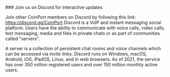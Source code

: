 ﻿﻿### Join us on Discord for interactive updates

Join other CoinPort members on Discord by following this link: <a href="https://discord.gg/mCtXsNejgg">https://discord.gg/CoinPort</a>
Discord is a VoIP and instant messaging social platform. Users have the ability to communicate with voice calls, video calls, text messaging, media and files in private chats or as part of communities called "servers". 

A server is a collection of persistent chat rooms and voice channels which can be accessed via invite links. Discord runs on Windows, macOS, Android, iOS, iPadOS, Linux, and in web browsers. As of 2021, the service has over 350 million registered users and over 150 million monthly active users.
